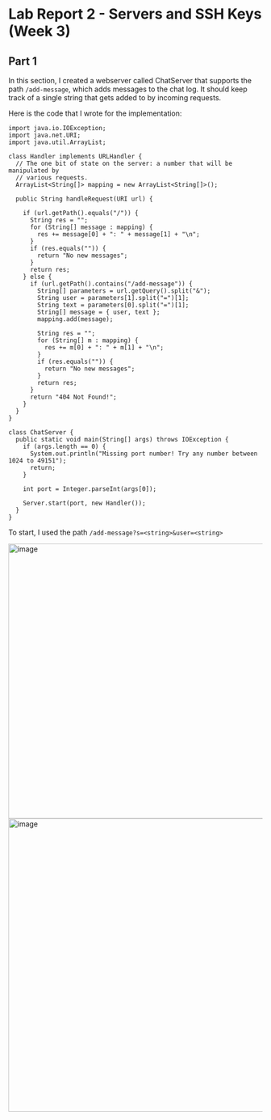 # Lab Report 2 - Servers and SSH Keys (Week 3)

## Part 1
In this section, I created a webserver called ChatServer that supports the path `/add-message`, which adds messages to the chat log. It should keep track of a single string that gets added to by incoming requests.

Here is the code that I wrote for the implementation:
```
import java.io.IOException;
import java.net.URI;
import java.util.ArrayList;

class Handler implements URLHandler {
  // The one bit of state on the server: a number that will be manipulated by
  // various requests.
  ArrayList<String[]> mapping = new ArrayList<String[]>();

  public String handleRequest(URI url) {

    if (url.getPath().equals("/")) {
      String res = "";
      for (String[] message : mapping) {
        res += message[0] + ": " + message[1] + "\n";
      }
      if (res.equals("")) {
        return "No new messages";
      }
      return res;
    } else {
      if (url.getPath().contains("/add-message")) {
        String[] parameters = url.getQuery().split("&");
        String user = parameters[1].split("=")[1];
        String text = parameters[0].split("=")[1];
        String[] message = { user, text };
        mapping.add(message);

        String res = "";
        for (String[] m : mapping) {
          res += m[0] + ": " + m[1] + "\n";
        }
        if (res.equals("")) {
          return "No new messages";
        }
        return res;
      }
      return "404 Not Found!";
    }
  }
}

class ChatServer {
  public static void main(String[] args) throws IOException {
    if (args.length == 0) {
      System.out.println("Missing port number! Try any number between 1024 to 49151");
      return;
    }

    int port = Integer.parseInt(args[0]);

    Server.start(port, new Handler());
  }
}
```

To start, I used the path `/add-message?s=<string>&user=<string>`

<img width="544" alt="image" src="https://github.com/simon-quach/cse15l-lab-reports/assets/43255108/eca55923-b080-48f8-8677-c0767f7f1e64">
<img width="580" alt="image" src="https://github.com/simon-quach/cse15l-lab-reports/assets/43255108/61479e7e-0615-4ff4-8dc7-3f590c92c031">
